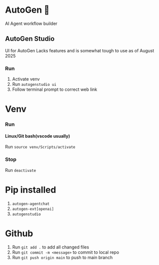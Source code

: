 # AutoGen 🤖

AI Agent workflow builder

## AutoGen Studio

UI for AutoGen
Lacks features and is somewhat tough to use as of August 2025

### Run

1. Activate venv
2. Run `autogenstudio ui`
3. Follow terminal prompt to correct web link

# Venv

### Run

#### Linux/Git bash(vscode usually)

Run `source venv/Scripts/activate`

### Stop

Run `deactivate`

# Pip installed

1. `autogen-agentchat`
2. `autogen-ext[openai]`
3. `autogenstudio`

# Github

1. Run `git add .` to add all changed files
2. Run `git commit -m <message>` to commit to local repo
3. Run `git push origin main` to push to main branch
